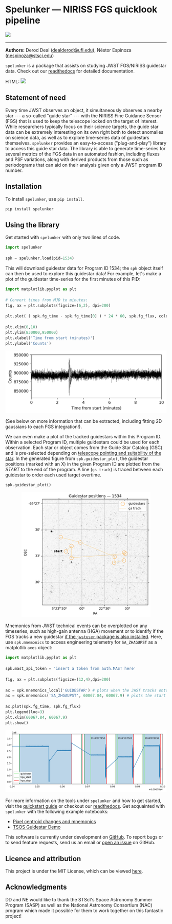 # Spelunker — NIRISS FGS quicklook pipeline 

![](https://github.com/GalagaBits/JWST-FGS-Spelunker/blob/main/spelunker.png)

-------------------------------------------------------------------------------------

**Authors:** Derod Deal (dealderod@ufl.edu), Néstor Espinoza (nespinoza@stsci.edu)

`spelunker` is a package that assists on studying JWST FGS/NIRISS guidestar data. Check out our [readthedocs](https://jwst-fgs-spelunker.readthedocs.io) for detailed documentation.

HTML: <a href="https://joss.theoj.org/papers/1547289b35b16a5d2955b20ed3945a2e"><img src="https://joss.theoj.org/papers/1547289b35b16a5d2955b20ed3945a2e/status.svg"></a>

## Statement of need

Every time JWST observes an object, it simultaneously observes a nearby star --- a so-called "guide star" --- with the NIRISS Fine Guidance Sensor (FGS) that is used to keep the telescope locked on the target of interest. While researchers typically focus on their science targets, the guide star data can be extremely interesting on its own right both to detect anomalies on science data, as well as to explore time-series data of guidestars themselves. `spelunker` provides an easy-to-access ("plug-and-play") library to access this guide star data. The library is able to generate time-series for several metrics of the FGS data in an automated fashion, including fluxes and PSF variations, along with derived products from those such as periodograms that can aid on their analysis given only a JWST program ID number.

## Installation

To install `spelunker`, use `pip install`.

```bash
pip install spelunker
```

## Using the library

Get started with `spelunker` with only two lines of code.

```python
import spelunker

spk = spelunker.load(pid=1534)
```
This will download guidestar data for Program ID 1534; the `spk` object itself can then be used to explore this guidestar data! For example, let's make a plot of the guidestar time-series for the first minutes of this PID:

```python
import matplotlib.pyplot as plt

# Convert times from MJD to minutes:
fig, ax = plt.subplots(figsize=(6,2), dpi=200)

plt.plot( ( spk.fg_time - spk.fg_time[0] ) * 24 * 60, spk.fg_flux, color='black', linewidth=0.2 )

plt.xlim(0,10)
plt.ylim(830000,950000)
plt.xlabel('Time from start (minutes)')
plt.ylabel('Counts')

```
<p align='center'>
    <img src="plots/timeseries.png"  width=100% height=80%>
</p>

(See below on more information that can be extracted, including fitting 2D gaussians to each FGS integration!). 

We can even make a plot of the tracked guidestars within this Program ID. Within a selected Program ID, multiple guidestars could be used for each observation. Each star or object comes from the Guide Star Catalog (GSC) and is pre-selected depending on [telescope pointing and suitability of the star](https://jwst-docs.stsci.edu/jwst-observatory-characteristics/jwst-guide-stars). In the generated figure from `spk.guidestar_plot`, the guidestar positions (marked with an X) in the given Program ID are plotted from the *START* to the end of the program. A line (`gs track`) is traced between each guidestar to order each used target overtime.

```python
spk.guidestar_plot()
```
<p align='center'>
    <img src="https://github.com/GalagaBits/JWST-FGS-Spelunker/blob/main/plots/guidestar_positions.png"  width=80% height=80%>
</p>



Mnemonics from JWST technical events can be overplotted on any timeseries, such as high-gain antenna (HGA) movement or to identify if the FGS tracks a new guidestar [if the `jwstuser` package is also installed](https://github.com/spacetelescope/jwstuser/). Here, use `spk.mnemonics` to access engineering telemetry for `SA_ZHAGUPST` as a matplotlib `axes` object:

```python
import matplotlib.pyplot as plt

spk.mast_api_token = 'insert a token from auth.MAST here'

fig, ax = plt.subplots(figsize=(12,4),dpi=200)

ax = spk.mnemonics_local('GUIDESTAR') # plots when the JWST tracks onto a new guidestars as a vertical line
ax = spk.mnemonics('SA_ZHGAUPST', 60067.84, 60067.9) # plots the start and end of high gain antenna movement

ax.plot(spk.fg_time, spk.fg_flux)
plt.legend(loc=3)
plt.xlim(60067.84, 60067.9)
plt.show()
```


<img src="https://github.com/GalagaBits/JWST-FGS-Spelunker/blob/main/plots/mnemonics.png">

For more information on the tools under `spelunker` and how to get started, visit the [quickstart guide](https://github.com/GalagaBits/JWST-FGS-Spelunker/blob/main/notebooks/fgs-spelunker_quickstart.ipynb) or checkout our [readthedocs](https://jwst-fgs-spelunker.readthedocs.io). Get acquainted with `spelunker` with the following example notebooks:

- [Pixel centroid changes and mnemonics](https://github.com/GalagaBits/JWST-FGS-Spelunker/blob/main/notebooks/examples/pixel_centroid_mnemonics.ipynb)
- [TSOS Guidestar Demo](https://github.com/GalagaBits/JWST-FGS-Spelunker/blob/main/notebooks/fgs-spelunker-and-tsos.ipynb)

This software is currently under development on [GitHub](https://github.com). To report bugs or to send feature requests, send us an email or [open an issue](https://github.com/GalagaBits/JWST-FGS-Spelunker/issues) on GitHub.

## Licence and attribution

This project is under the MIT License, which can be viewed [here](https://github.com/GalagaBits/JWST-FGS-Spelunker/blob/main/LICENSE).

## Acknowledgments

DD and NE would like to thank the STScI's Space Astronomy Summer Program (SASP) as well as the National Astronomy Consortium (NAC) program which made it possible for them to work together on this fantastic project!